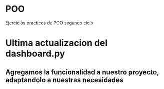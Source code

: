 # POO
Ejercicios practicos de POO segundo ciclo
<h1> Ultima actualizacion del dashboard.py</h1>
<h2> Agregamos la funcionalidad a nuestro proyecto, adaptandolo a nuestras necesidades</h2>
